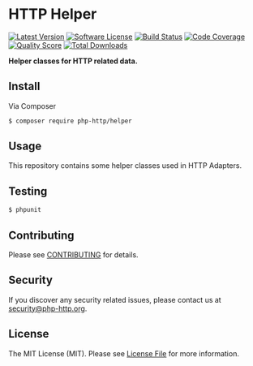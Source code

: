 # HTTP Helper

[![Latest Version](https://img.shields.io/github/release/php-http/helper.svg?style=flat-square)](https://github.com/php-http/helper/releases)
[![Software License](https://img.shields.io/badge/license-MIT-brightgreen.svg?style=flat-square)](LICENSE)
[![Build Status](https://img.shields.io/travis/php-http/helper.svg?style=flat-square)](https://travis-ci.org/php-http/helper)
[![Code Coverage](https://img.shields.io/scrutinizer/coverage/g/php-http/helper.svg?style=flat-square)](https://scrutinizer-ci.com/g/php-http/helper)
[![Quality Score](https://img.shields.io/scrutinizer/g/php-http/helper.svg?style=flat-square)](https://scrutinizer-ci.com/g/php-http/helper)
[![Total Downloads](https://img.shields.io/packagist/dt/php-http/helper.svg?style=flat-square)](https://packagist.org/packages/php-http/helper)

**Helper classes for HTTP related data.**


## Install

Via Composer

``` bash
$ composer require php-http/helper
```


## Usage

This repository contains some helper classes used in HTTP Adapters.


## Testing

``` bash
$ phpunit
```


## Contributing

Please see [CONTRIBUTING](CONTRIBUTING.md) for details.


## Security

If you discover any security related issues, please contact us at [security@php-http.org](mailto:security@php-http.org).


## License

The MIT License (MIT). Please see [License File](LICENSE) for more information.
